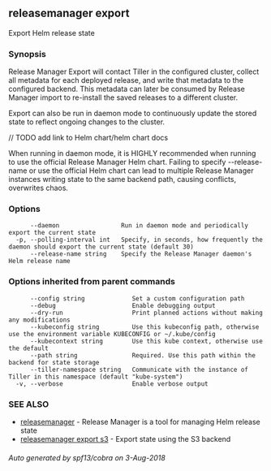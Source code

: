 ## releasemanager export

Export Helm release state

### Synopsis



Release Manager Export will contact Tiller in the configured cluster, collect
all metadata for each deployed release, and write that metadata to the
configured backend. This metadata can later be consumed by Release Manager
import to re-install the saved releases to a different cluster.

Export can also be run in daemon mode to continuously update the stored state to
reflect ongoing changes to the cluster.

// TODO add link to Helm chart/helm chart docs

When running in daemon mode, it is HIGHLY recommended when running to use the
official Release Manager Helm chart. Failing to specify --release-name or
use the official Helm chart can lead to multiple Release Manager instances
writing state to the same backend path, causing conflicts, overwrites chaos.

### Options

```
      --daemon                 Run in daemon mode and periodically export the current state
  -p, --polling-interval int   Specify, in seconds, how frequently the daemon should export the current state (default 30)
      --release-name string    Specify the Release Manager daemon's Helm release name
```

### Options inherited from parent commands

```
      --config string             Set a custom configuration path
      --debug                     Enable debugging output
      --dry-run                   Print planned actions without making any modifications
      --kubeconfig string         Use this kubeconfig path, otherwise use the environment variable KUBECONFIG or ~/.kube/config
      --kubecontext string        Use this kube context, otherwise use the default
      --path string               Required. Use this path within the backend for state storage
      --tiller-namespace string   Communicate with the instance of Tiller in this namespace (default "kube-system")
  -v, --verbose                   Enable verbose output
```

### SEE ALSO
* [releasemanager](releasemanager.md)	 - 
Release Manager is a tool for managing Helm release state
* [releasemanager export s3](releasemanager_export_s3.md)	 - Export state using the S3 backend

###### Auto generated by spf13/cobra on 3-Aug-2018
